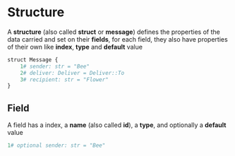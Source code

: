 # Structure
A **structure** (also called **struct** or **message**) defines
the properties of the data carried and set on their **fields**,
for each field, they also have properties of their own like **index**,
**type** and **default** value

``` py linenums="1"
struct Message {
    1# sender: str = "Bee"
    2# deliver: Deliver = Deliver::To
    3# recipient: str = "Flower"
}
```

## Field
A field has a index, a **name** (also called **id**), a **type**, and
optionally a **default** value
```py linenums="1"
1# optional sender: str = "Bee"
```

